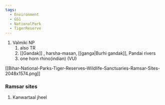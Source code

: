 ```yaml
---
tags:
  - Environment
  - GS1
  - NationalPark
  - TigerReserve
---
```

1. Valmiki NP
	1. also TR
	2. [[Gandak]] , harsha-masan, [[ganga|Burhi gandak]], Pandai rivers
	3. one horn rhino(indian) (VU)

[[Bihar-National-Parks-Tiger-Reserves-Wildlife-Sanctuaries-Ramsar-Sites-2048x1574.png]]

### Ramsar sites
1. Kanwartaal jheel